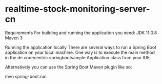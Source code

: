 # realtime-stock-monitoring-server-cn

Requirements
For building and running the application you need:
JDK 11.0.8
Maven 3

Running the application locally
There are several ways to run a Spring Boot application on your local machine. One way is to execute the main method in the de.codecentric.springbootsample.Application class from your IDE.

Alternatively you can use the Spring Boot Maven plugin like so:

mvn spring-boot:run

